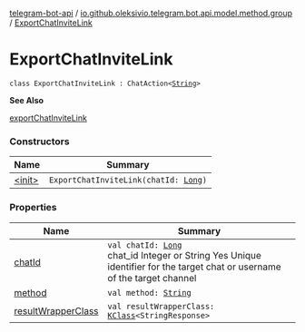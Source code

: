 [telegram-bot-api](../../index.md) / [io.github.oleksivio.telegram.bot.api.model.method.group](../index.md) / [ExportChatInviteLink](./index.md)

# ExportChatInviteLink

`class ExportChatInviteLink : ChatAction<`[`String`](https://kotlinlang.org/api/latest/jvm/stdlib/kotlin/-string/index.html)`>`

**See Also**

[exportChatInviteLink](#)

### Constructors

| Name | Summary |
|---|---|
| [&lt;init&gt;](-init-.md) | `ExportChatInviteLink(chatId: `[`Long`](https://kotlinlang.org/api/latest/jvm/stdlib/kotlin/-long/index.html)`)` |

### Properties

| Name | Summary |
|---|---|
| [chatId](chat-id.md) | `val chatId: `[`Long`](https://kotlinlang.org/api/latest/jvm/stdlib/kotlin/-long/index.html)<br>chat_id Integer or String Yes Unique identifier for the target chat or username of the target channel |
| [method](method.md) | `val method: `[`String`](https://kotlinlang.org/api/latest/jvm/stdlib/kotlin/-string/index.html) |
| [resultWrapperClass](result-wrapper-class.md) | `val resultWrapperClass: `[`KClass`](https://kotlinlang.org/api/latest/jvm/stdlib/kotlin.reflect/-k-class/index.html)`<StringResponse>` |

